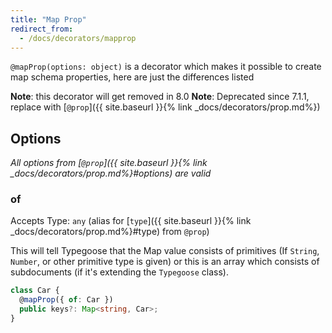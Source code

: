 ```yaml
---
title: "Map Prop"
redirect_from:
  - /docs/decorators/mapprop
---
```


`@mapProp(options: object)` is a decorator which makes it possible to create map schema properties, here are just the differences listed

**Note**: this decorator will get removed in 8.0
**Note**: Deprecated since 7.1.1, replace with [`@prop`]({{ site.baseurl }}{% link _docs/decorators/prop.md%})

## Options

*All options from [`@prop`]({{ site.baseurl }}{% link _docs/decorators/prop.md%}#options) are valid*

### of

Accepts Type: `any`
(alias for [`type`]({{ site.baseurl }}{% link _docs/decorators/prop.md%}#type) from `@prop`)

This will tell Typegoose that the Map value consists of primitives (If `String`, `Number`, or other primitive type is given) or this is an array which consists of subdocuments (if it's extending the `Typegoose` class).

```ts
class Car {
  @mapProp({ of: Car })
  public keys?: Map<string, Car>;
}
```
